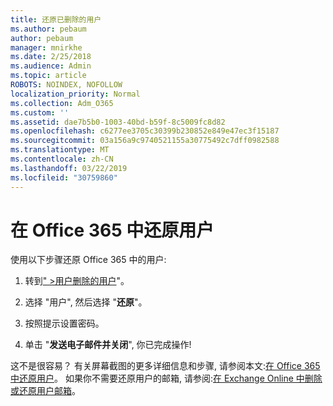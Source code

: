 ```yaml
---
title: 还原已删除的用户
ms.author: pebaum
author: pebaum
manager: mnirkhe
ms.date: 2/25/2018
ms.audience: Admin
ms.topic: article
ROBOTS: NOINDEX, NOFOLLOW
localization_priority: Normal
ms.collection: Adm_O365
ms.custom: ''
ms.assetid: dae7b5b0-1003-40bd-b59f-8c5009fc8d82
ms.openlocfilehash: c6277ee3705c30399b230852e849e47ec3f15187
ms.sourcegitcommit: 03a156a9c9740521155a30775492c7dff0982588
ms.translationtype: MT
ms.contentlocale: zh-CN
ms.lasthandoff: 03/22/2019
ms.locfileid: "30759860"
---
```

# <a name="restore-a-user-in-office-365"></a>在 Office 365 中还原用户

使用以下步骤还原 Office 365 中的用户:
  
1. 转到[" \>用户删除的用户](https://admin.microsoft.com/adminportal/home#/deletedusers)"。
    
2. 选择 "用户", 然后选择 "**还原**"。
    
3. 按照提示设置密码。
    
4. 单击 "**发送电子邮件并关闭**", 你已完成操作!
    

这不是很容易？ 有关屏幕截图的更多详细信息和步骤, 请参阅本文:[在 Office 365 中还原用户](https://support.office.com/article/2c261e42-5dd1-48b0-845f-2a016d29cfc1.aspx)。 如果你不需要还原用户的邮箱, 请参阅:[在 Exchange Online 中删除或还原用户邮箱](https://docs.microsoft.com/exchange/recipients-in-exchange-online/delete-or-restore-mailboxes)。